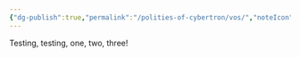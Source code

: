 ```yaml
---
{"dg-publish":true,"permalink":"/polities-of-cybertron/vos/","noteIcon":"default","created":"2025-03-24T17:22:25.981-04:00","updated":"2025-03-24T17:23:22.265-04:00"}
---
```

  
Testing, testing, one, two, three! 
